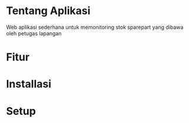 # Tentang Aplikasi
Web aplikasi sederhana untuk memonitoring stok sparepart yang dibawa oleh petugas lapangan
# Fitur
# Installasi
# Setup
